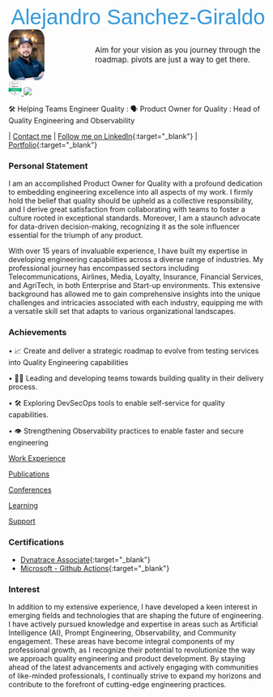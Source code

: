 <style>
  .container {
  display: flex;
  align-items: center;
  justify-content: center
  }

  img {
    max-width: 100%;
    max-height:100%;
    border-radius: 20%;
  }

  .image {
    width: 250px;
    height: 100px;
    margin-right: 20px;
  }

  .text {
    font-size: 15px;
    padding-left: 20px;
  }

  @keyframes earthquake {
    0%, 100% {
      transform: translateX(0);
    }
    10%, 30%, 50%, 70%, 90% {
      transform: translateX(-5px);
    }
    20%, 40%, 60%, 80% {
      transform: translateX(5px);
    }
  }

  .cool-title {
    font-size: 3em;
    color: #3498db;
    font-family: 'Arial', sans-serif;
    text-align: center;
    animation: earthquake 12s infinite;
  }
  </style>

<div class="cool-title">Alejandro Sanchez-Giraldo</div>

<div class="container">
    <div class="image">
    <img src="img/AJ-low.jpg" alt="alejandro" height="100px"/>
    </div>
    <div class="text">
    Aim for your vision as you journey through the roadmap.
    pivots are just a way to get there.
    </div>
</div>

<a href="https://www.credly.com/badges/5461b72b-82ec-4fec-b779-35eb078f5ceb/linked_in?t=s0sy54">
    <img src="img/dynaBadge.png" height="30px"/>
</a>
<a href="https://learn.microsoft.com/en-gb/training/achievements/learn.github.github-actions-automate-tasks.badge?username=AlejandroSG-3988&sharingId=7539A66B782C7D61">
    <img src="https://learn.microsoft.com/en-us/training/achievements/github/github-actions-automate-tasks.svg" height="30px">
</a>

🛠️ Helping Teams Engineer Quality : 🗣️ Product Owner for Quality : Head of Quality Engineering and Observability

| [Contact me](mailto:alejandrosanchezau@yahoo.com.au) | [Follow me on LinkedIn](https://www.linkedin.com/in/alejandrosanchezgiraldo){:target="\_blank"} | [Portfolio](https://github.com/ale-sanchez-g?tab=repositories){:target="\_blank"}

### Personal Statement

I am an accomplished Product Owner for Quality with a profound dedication to embedding engineering excellence into all aspects of my work. I firmly hold the belief that quality should be upheld as a collective responsibility, and I derive great satisfaction from collaborating with teams to foster a culture rooted in exceptional standards. Moreover, I am a staunch advocate for data-driven decision-making, recognizing it as the sole influencer essential for the triumph of any product.

With over 15 years of invaluable experience, I have built my expertise in developing engineering capabilities across a diverse range of industries. My professional journey has encompassed sectors including Telecommunications, Airlines, Media, Loyalty, Insurance, Financial Services, and AgriTech, in both Enterprise and Start-up environments. This extensive background has allowed me to gain comprehensive insights into the unique challenges and intricacies associated with each industry, equipping me with a versatile skill set that adapts to various organizational landscapes.

### Achievements

• 📈 Create and deliver a strategic roadmap to evolve from testing services into Quality Engineering capabilities

• 🙋‍♂️ Leading and developing teams towards building quality in their delivery process.

• 🛠️ Exploring DevSecOps tools to enable self-service for quality capabilities.

• 👁️ Strengthening Observability practices to enable faster and secure engineering


[Work Experience](/reference/WORKEXPERIENCE.MD)

[Publications](/reference/PUBLICATIONS.MD)

[Conferences](/reference/CONFERENCES.MD)

[Learning](/reference/LEARNING.MD)

[Support](/support/SUPPORTLIST.MD)

### Certifications
- [Dynatrace Associate](https://www.credly.com/badges/5461b72b-82ec-4fec-b779-35eb078f5ceb/linked_in?t=s0sy54){:target="\_blank"} 
- [Microsoft - Github Actions](https://learn.microsoft.com/en-gb/training/achievements/learn.github.github-actions-automate-tasks.badge?username=AlejandroSG-3988&sharingId=7539A66B782C7D61){:target="\_blank"}

### Interest

In addition to my extensive experience, I have developed a keen interest in emerging fields and technologies that are shaping the future of engineering. I have actively pursued knowledge and expertise in areas such as Artificial Intelligence (AI), Prompt Engineering, Observability, and Community engagement. These areas have become integral components of my professional growth, as I recognize their potential to revolutionize the way we approach quality engineering and product development. By staying ahead of the latest advancements and actively engaging with communities of like-minded professionals, I continually strive to expand my horizons and contribute to the forefront of cutting-edge engineering practices.
